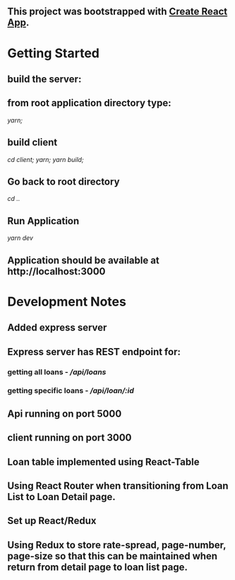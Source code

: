 ## This project was bootstrapped with [Create React App](https://github.com/facebook/create-react-app).

# Getting Started

## build the server:
## from root application directory type:  
*yarn;*

## build client
*cd client;*
*yarn; yarn build;*

## Go back to root directory
*cd ..*

## Run Application
*yarn dev*

## Application should be available at http://localhost:3000


# Development Notes

## Added express server

## Express server has REST endpoint for:
### getting all loans   - */api/loans*
### getting specific loans - */api/loan/:id*

## Api running on port 5000

## client running on port 3000

## Loan table implemented using React-Table

## Using React Router when transitioning from Loan List to Loan Detail page.

## Set up React/Redux 

## Using Redux to store rate-spread, page-number, page-size so that this can be maintained when return from detail page to loan list page.


